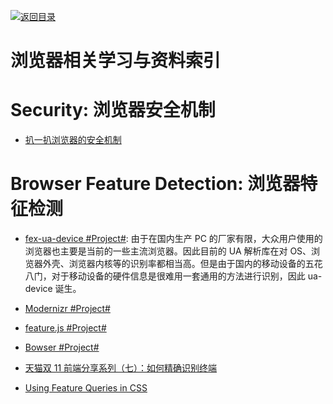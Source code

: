 [![返回目录](https://user-images.githubusercontent.com/5803001/38079637-ff0abcf0-3371-11e8-9b76-ad651620afc7.jpg)](https://github.com/wxyyxc1992/Awesome-Links) 


# 浏览器相关学习与资料索引

# Security: 浏览器安全机制

* [扒一扒浏览器的安全机制](http://mp.weixin.qq.com/s?__biz=MjM5NjA0NjgyMA==&mid=2651061832&idx=2&sn=233869f7e47291aa9d7cde78f0d02599&scene=0#wechat_redirect)

# Browser Feature Detection: 浏览器特征检测

* [fex-ua-device #Project#](https://github.com/fex-team/ua-device): 由于在国内生产 PC 的厂家有限，大众用户使用的浏览器也主要是当前的一些主流浏览器。因此目前的 UA 解析库在对 OS、浏览器外壳、浏览器内核等的识别率都相当高。但是由于国内的移动设备的五花八门，对于移动设备的硬件信息是很难用一套通用的方法进行识别，因此 ua-device 诞生。

* [Modernizr #Project#](https://github.com/Modernizr/Modernizr)

* [feature.js #Project#](https://github.com/viljamis/feature.js)

* [Bowser #Project#](https://github.com/ded/bowser)

* [天猫双 11 前端分享系列（七）：如何精确识别终端](https://github.com/tmallfe/tmallfe.github.io/issues/32)

* [Using Feature Queries in CSS](https://hacks.mozilla.org/2016/08/using-feature-queries-in-css/)
